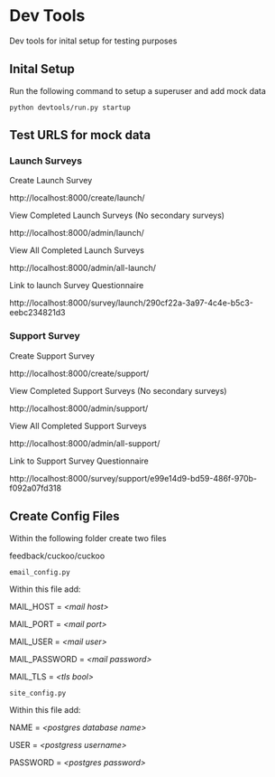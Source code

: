 # Dev Tools

Dev tools for inital setup for testing purposes

## Inital Setup

Run the following command to setup a superuser and add mock data

```python devtools/run.py startup```

## Test URLS for mock data

### Launch Surveys

Create Launch Survey

http://localhost:8000/create/launch/

View Completed Launch Surveys (No secondary surveys)

http://localhost:8000/admin/launch/

View All Completed Launch Surveys

http://localhost:8000/admin/all-launch/

Link to launch Survey Questionnaire

http://localhost:8000/survey/launch/290cf22a-3a97-4c4e-b5c3-eebc234821d3

### Support Survey

Create Support Survey

http://localhost:8000/create/support/

View Completed Support Surveys (No secondary surveys)

http://localhost:8000/admin/support/

View All Completed Support Surveys

http://localhost:8000/admin/all-support/

Link to Support Survey Questionnaire

http://localhost:8000/survey/support/e99e14d9-bd59-486f-970b-f092a07fd318

## Create Config Files

Within the following folder create two files

feedback/cuckoo/cuckoo

```email_config.py```

Within this file add:

MAIL_HOST = _\<mail host\>_

MAIL_PORT = _\<mail port\>_

MAIL_USER = _\<mail user\>_

MAIL_PASSWORD = _\<mail password\>_

MAIL_TLS = _\<tls bool\>_

```site_config.py```

Within this file add:

NAME = _\<postgres database name\>_

USER = _\<postgress username\>_

PASSWORD = _\<postgres password\>_
